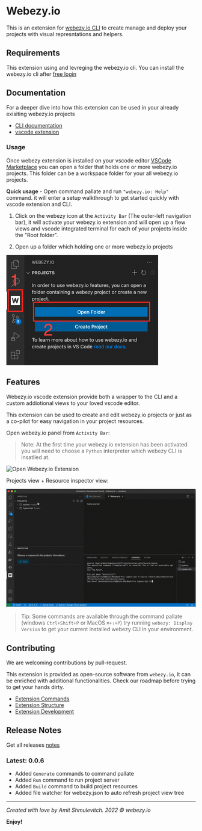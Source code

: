 # Webezy.io

This is an extension for [webezy.io CLI](https://www.webezy.io) to create manage and deploy your projects with visual represntations and helpers.

## Requirements

This extension using and levreging the webezy.io cli.
You can install the webezy.io cli after [free login](https://www.webezy.io)

## Documentation

For a deeper dive into how this extension can be used in your already exisiting webezy.io projects

- [CLI documentation](https://www.webezy.io/docs/cli)
- [vscode extension](https://www.webezy.io/docs/vscode)

### Usage

Once webezy extension is installed on your vscode editor [VSCode Marketplace](https://marketplace.visualstudio.com/items?itemName=webezy.vscode-webezy)
you can open a folder that holds one or more webezy.io projects.
This folder can be a workspace folder for your all webezy.io projects.

__Quick usage__ - Open command pallate and run `"webezy.io: Help"` command. it will enter a setup walkthrough to get started quickly with vscode extension and CLI. 


1. Click on the webezy icon at the `Activity Bar` (The outer-left navigation bar), it will activate your webezy.io extension and will open up a fiew views and vscode integrated terminal for each of your projects inside the "Root folder".

2. Open up a folder which holding one or more webezy.io projects

![Init Extension Steps](assets/vscode-webezy-welcome.png)

## Features

Webezy.io vscode extension provide both a wrapper to the CLI and a custom addiotional views to your loved vscode editor.

This extension can be used to create and edit webezy.io projects or just as a co-pilot for easy navigation in your project resources.


Open webezy.io panel from `Activity Bar`:

> Note: At the first time your webezy.io extension has been activated you will need to choose a `Python` interpreter which webezy CLI is insatlled at.

![Open Webezy.io Extension](assets/vscode-webezy-init.gif)

Projects view + Resource inspector view:

![Features](assets/vscode-webezy-preview.gif)


> Tip: Some commands are available through the command pallate (windows `Ctrl+Shift+P` or MacOS `⌘+⇧+P`) try running `webezy: Display Version` to get your current installed webezy CLI in your environment. 

## Contributing

We are welcoming contributions by pull-request.

This extension is provided as open-source software from `webezy.io`, it can be enriched with additional functionalities.
Check our roadmap before trying to get your hands dirty.

- [Extension Commands](docs/extension-commands.md)
- [Extension Structure](docs/extension-structure.md)
- [Extension Development](docs/extension-development-cycle.md)


## Release Notes

Get all releases [notes](/docs/releases.md)

### Latest: 0.0.6

- Added `Generate` commands to command pallate
- Added `Run` command to run project server
- Added `Build` command to build project resources
- Added file watcher for webezy.json to auto refresh project view tree

---
_Created with love by Amit Shmulevitch. 2022 © webezy.io_

**Enjoy!** 
